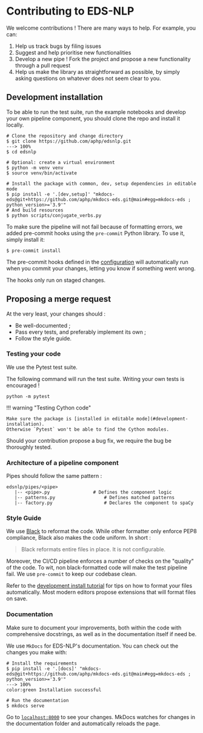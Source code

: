 # Contributing to EDS-NLP

We welcome contributions ! There are many ways to help. For example, you can:

1. Help us track bugs by filing issues
2. Suggest and help prioritise new functionalities
3. Develop a new pipe ! Fork the project and propose a new functionality through a pull request
4. Help us make the library as straightforward as possible, by simply asking questions on whatever does not seem clear to you.

## Development installation

To be able to run the test suite, run the example notebooks and develop your own pipeline component, you should clone the repo and install it locally.

<div class="termy">

```console
# Clone the repository and change directory
$ git clone https://github.com/aphp/edsnlp.git
---> 100%
$ cd edsnlp

# Optional: create a virtual environment
$ python -m venv venv
$ source venv/bin/activate

# Install the package with common, dev, setup dependencies in editable mode
$ pip install -e '.[dev,setup]' "mkdocs-eds@git+https://github.com/aphp/mkdocs-eds.git@main#egg=mkdocs-eds ; python_version>='3.9'"
# And build resources
$ python scripts/conjugate_verbs.py
```

</div>

To make sure the pipeline will not fail because of formatting errors, we added pre-commit hooks using the `pre-commit` Python library. To use it, simply install it:

<div class="termy">

```console
$ pre-commit install
```

</div>

The pre-commit hooks defined in the [configuration](https://github.com/aphp/edsnlp/blob/master/.pre-commit-config.yaml) will automatically run when you commit your changes, letting you know if something went wrong.

The hooks only run on staged changes.
</div>

## Proposing a merge request

At the very least, your changes should :

- Be well-documented ;
- Pass every tests, and preferably implement its own ;
- Follow the style guide.

### Testing your code

We use the Pytest test suite.

The following command will run the test suite. Writing your own tests is encouraged !

```shell
python -m pytest
```

!!! warning "Testing Cython code"

    Make sure the package is [installed in editable mode](#development-installation).
    Otherwise `Pytest` won't be able to find the Cython modules.

Should your contribution propose a bug fix, we require the bug be thoroughly tested.

### Architecture of a pipeline component

Pipes should follow the same pattern :

```
edsnlp/pipes/<pipe>
   |-- <pipe>.py                # Defines the component logic
   |-- patterns.py                  # Defines matched patterns
   |-- factory.py                   # Declares the component to spaCy
```

### Style Guide

We use [Black](https://github.com/psf/black) to reformat the code. While other formatter only enforce PEP8 compliance, Black also makes the code uniform. In short :

> Black reformats entire files in place. It is not configurable.

Moreover, the CI/CD pipeline enforces a number of checks on the "quality" of the code. To wit, non black-formatted code will make the test pipeline fail. We use `pre-commit` to keep our codebase clean.

Refer to the [development install tutorial](#development-installation) for tips on how to format your files automatically.
Most modern editors propose extensions that will format files on save.

### Documentation

Make sure to document your improvements, both within the code with comprehensive docstrings,
as well as in the documentation itself if need be.

We use `MkDocs` for EDS-NLP's documentation. You can check out the changes you make with:

<div class="termy">

```console
# Install the requirements
$ pip install -e '.[docs]' "mkdocs-eds@git+https://github.com/aphp/mkdocs-eds.git@main#egg=mkdocs-eds ; python_version>='3.9'"
---> 100%
color:green Installation successful

# Run the documentation
$ mkdocs serve
```

</div>

Go to [`localhost:8000`](http://localhost:8000) to see your changes. MkDocs watches for changes in the documentation folder
and automatically reloads the page.
